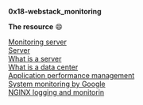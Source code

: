 **0x18-webstack_monitoring**

**The resource** :smile:

[Monitoring server](https://www.sumologic.com/glossary/server-monitoring/)\
[Server](https://en.wikipedia.org/wiki/Server_(computing)#Hardware_requirement)\
[What is a server](https://www.youtube.com/watch?v=B1ANfsDyjeA)\
[What is a data center](https://www.youtube.com/watch?t=33&v=iuqXFC_qIvA&feature=youtu.be)\
[Application performance management](https://en.wikipedia.org/wiki/Application_performance_management)\
[System monitoring by Google](https://sre.google/sre-book/monitoring-distributed-systems/)\
[NGINX logging and monitorin](https://docs.nginx.com/nginx/admin-guide/monitoring/logging/)